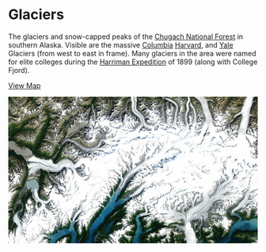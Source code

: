 # Glaciers

The glaciers and snow-capped peaks of the [Chugach National Forest](http://en.wikipedia.org/wiki/Chugach_National_Forest) in southern Alaska. Visible are the massive [Columbia](http://ak.water.usgs.gov/glaciology/columbia/) [Harvard](http://en.wikipedia.org/wiki/Harvard_Glacier), and [Yale](http://en.wikipedia.org/wiki/Yale_Glacier) Glaciers (from west to east in frame). Many glaciers in the area were named for elite colleges during the [Harriman Expedition](http://en.wikipedia.org/wiki/Harriman_Alaska_Expedition) of 1899 (along with College Fjord).

[View Map](http://a.tiles.mapbox.com/v3/colemanm.map-h3n78ecg.html#9.00/61.2937/212.2709)

![Glaciers](screenshot.jpg)
